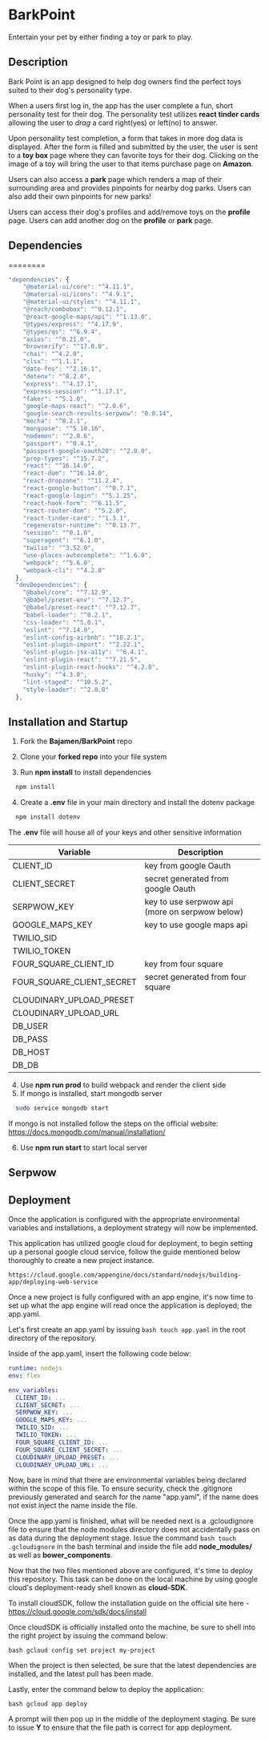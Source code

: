 # BarkPoint
Entertain your pet by either finding a toy or park to play.

## Description
Bark Point is an app designed to help dog owners find the perfect toys suited to their dog's
personality type.

When a users first log in, the app has the user complete a fun, short personality test for their dog. The personality test utilizes **react tinder cards** allowing the user to _drag_ a card right(yes) or left(no) to answer.

Upon personality test completion, a form that takes in more dog data is displayed. After the form is filled and submitted by the user, the user is sent to a **toy box** page where they can favorite toys for their dog. Clicking on the image of a toy will bring the user to that items purchase page on **Amazon**.

Users can also access a **park** page which renders a map of their surrounding area and provides pinpoints for nearby dog parks. Users can also add their own pinpoints for new parks!

Users can access their dog's profiles and add/remove toys on the **profile** page. Users can add another dog on the **profile** or **park** page.

## Dependencies
========
```javascript
"dependencies": {
    "@material-ui/core": "^4.11.1",
    "@material-ui/icons": "^4.9.1",
    "@material-ui/styles": "^4.11.1",
    "@reach/combobox": "^0.12.1",
    "@react-google-maps/api": "^1.13.0",
    "@types/express": "^4.17.9",
    "@types/qs": "^6.9.4",
    "axios": "^0.21.0",
    "browserify": "^17.0.0",
    "chai": "^4.2.0",
    "clsx": "^1.1.1",
    "date-fns": "^2.16.1",
    "dotenv": "^8.2.0",
    "express": "^4.17.1",
    "express-session": "^1.17.1",
    "faker": "^5.1.0",
    "google-maps-react": "^2.0.6",
    "google-search-results-serpwow": "0.0.14",
    "mocha": "^8.2.1",
    "mongoose": "^5.10.16",
    "nodemon": "^2.0.6",
    "passport": "^0.4.1",
    "passport-google-oauth20": "^2.0.0",
    "prop-types": "^15.7.2",
    "react": "^16.14.0",
    "react-dom": "^16.14.0",
    "react-dropzone": "^11.2.4",
    "react-google-button": "^0.7.1",
    "react-google-login": "^5.1.25",
    "react-hook-form": "^6.11.5",
    "react-router-dom": "^5.2.0",
    "react-tinder-card": "^1.3.1",
    "regenerator-runtime": "^0.13.7",
    "session": "^0.1.0",
    "superagent": "^6.1.0",
    "twilio": "^3.52.0",
    "use-places-autocomplete": "^1.6.0",
    "webpack": "^5.6.0",
    "webpack-cli": "^4.2.0"
  },
  "devDependencies": {
    "@babel/core": "^7.12.9",
    "@babel/preset-env": "^7.12.7",
    "@babel/preset-react": "^7.12.7",
    "babel-loader": "^8.2.1",
    "css-loader": "^5.0.1",
    "eslint": "^7.14.0",
    "eslint-config-airbnb": "^18.2.1",
    "eslint-plugin-import": "^2.22.1",
    "eslint-plugin-jsx-a11y": "^6.4.1",
    "eslint-plugin-react": "^7.21.5",
    "eslint-plugin-react-hooks": "^4.2.0",
    "husky": "^4.3.0",
    "lint-staged": "^10.5.2",
    "style-loader": "^2.0.0"
  },
```
## Installation and Startup

1. Fork the **Bajamen/BarkPoint** repo

2. Clone your **forked repo** into your file system

3. Run **npm install** to install dependencies

```bash
  npm install
```

4. Create a **.env** file in your main directory and install the dotenv package

```bash
  npm install dotenv
```
The **.env** file will house all of your keys and other sensitive information

Variable | Description
--------------|--------------
CLIENT_ID | key from google Oauth
CLIENT_SECRET | secret generated from google Oauth
SERPWOW_KEY | key to use serpwow api (more on serpwow below)
GOOGLE_MAPS_KEY | key to use google maps api
TWILIO_SID |
TWILIO_TOKEN |
FOUR_SQUARE_CLIENT_ID | key from four square
FOUR_SQUARE_CLIENT_SECRET | secret generated from four square
CLOUDINARY_UPLOAD_PRESET |
CLOUDINARY_UPLOAD_URL |
DB_USER |
DB_PASS |
DB_HOST |
DB_DB |

4. Use **npm run prod** to build webpack and render the client side
5. If mongo is installed, start mongodb server

```bash
  sudo service mongodb start
```

  If mongo is not installed follow the steps on the official website:
  https://docs.mongodb.com/manual/installation/

6. Use **npm run start** to start local server

## Serpwow


## Deployment

Once the application is configured with the appropriate environmental variables and installations, a
deployment strategy will now be implemented.

This application has utilized google cloud for deployment, to begin setting up a personal google cloud
service, follow the guide mentioned below thoroughly to create a new project instance.

```
https://cloud.google.com/appengine/docs/standard/nodejs/building-app/deploying-web-service
```

Once a new project is fully configured with an app engine, it's now time to set up what the app engine
will read once the application is deployed; the app.yaml.

Let's first create an app.yaml by issuing ```bash touch app.yaml``` in the root directory of the repository.

Inside of the app.yaml, insert the following code below:

```yaml
runtime: nodejs
env: flex

env_variables:
  CLIENT_ID: ...
  CLIENT_SECRET: ...
  SERPWOW_KEY: ...
  GOOGLE_MAPS_KEY: ...
  TWILIO_SID: ...
  TWILIO_TOKEN: ...
  FOUR_SQUARE_CLIENT_ID: ...
  FOUR_SQUARE_CLIENT_SECRET: ...
  CLOUDINARY_UPLOAD_PRESET: ...
  CLOUDINARY_UPLOAD_URL: ...
```

Now, bare in mind that there are environmental variables being declared within the scope of this file. To ensure
security, check the .gitignore previously generated and search for the name "app.yaml", if the name does not exist
inject the name inside the file.

Once the app.yaml is finished, what will be needed next is a .gcloudignore file to ensure that the node modules
directory does not accidentally pass on as data during the deployment stage. Issue the command ```bash touch .gcloudignore```
in the bash terminal and inside the file add **node_modules/** as well as **bower_components**.

Now that the two files mentioned above are configured, it's time to deploy this repository. This task can be done on the
local machine by using google cloud's deployment-ready shell known as **cloud-SDK**.

To install cloudSDK, follow the installation guide on the official site here - https://cloud.google.com/sdk/docs/install

Once cloudSDK is officially installed onto the machine, be sure to shell into the right project by issuing the command below:

```bash gcloud config set project my-project ```

When the project is then selected, be sure that the latest dependencies are installed, and the latest pull has been made.

Lastly, enter the command below to deploy the application:

```bash gcloud app deploy ```

A prompt will then pop up in the middle of the deployment staging. Be sure to issue **Y** to ensure that the file path is
correct for app deployment.
